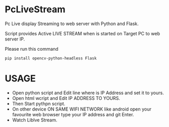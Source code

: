 # PcLiveStream
Pc Live display Streaming to web server with Python and Flask.

Script provides Active LIVE STREAM when is started on Target PC to web server IP.

Please run this command
```
pip install opencv-python-headless Flask
```
# USAGE
- Open python script and Edit line where is IP Address and set it to yours.
- Open html wcript and Edit IP ADDRESS TO YOURS.
- Then Start pythpn script.
- On other device ON SAME WIFI NETWORK like android open your favourite web browser type your IP address and git Enter.
- Watch Liblve Stream.
